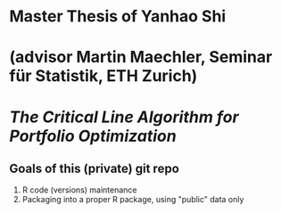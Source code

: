 # Master Thesis of Yanhao Shi
#    (advisor Martin Maechler, Seminar für Statistik, ETH Zurich)
# *The Critical Line Algorithm for Portfolio Optimization*

## Goals of this (private) git repo

1. R code (versions) maintenance
2. Packaging into a proper R package, using "public" data only
